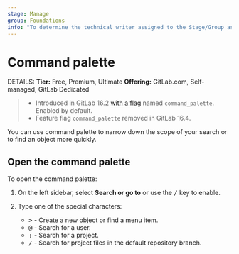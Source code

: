 ```yaml
---
stage: Manage
group: Foundations
info: "To determine the technical writer assigned to the Stage/Group associated with this page, see https://handbook.gitlab.com/handbook/product/ux/technical-writing/#assignments"
---
```


# Command palette

DETAILS:
**Tier:** Free, Premium, Ultimate
**Offering:** GitLab.com, Self-managed, GitLab Dedicated

> - Introduced in GitLab 16.2 [with a flag](../../administration/feature_flags.md) named `command_palette`. Enabled by default.
> - Feature flag `command_palette` removed in GitLab 16.4.

You can use command palette to narrow down the scope of your search or to
find an object more quickly.

## Open the command palette

To open the command palette:

1. On the left sidebar, select **Search or go to** or use the <kbd>/</kbd> key to enable.
1. Type one of the special characters:

   - <kbd>></kbd> - Create a new object or find a menu item.
   - <kbd>@</kbd> - Search for a user.
   - <kbd>:</kbd> - Search for a project.
   - <kbd>/</kbd> - Search for project files in the default repository branch.
